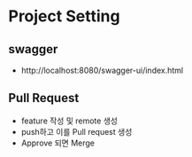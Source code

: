 # Project Setting
## swagger
- http://localhost:8080/swagger-ui/index.html
## Pull Request
- feature 작성 및 remote 생성
- push하고 이를 Pull request 생성
- Approve 되면 Merge